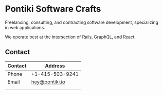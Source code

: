 # Pontiki Software Crafts

Freelancing, consulting, and contracting software development, specializing in web applications.

We operate best at the intersection of Rails, GraphQL, and React.

## Contact ##

| Contact | Address         |
|---------|-----------------|
| Phone   | +1-415-503-9241 |
| Email   | hey@pontiki.io  |
|         |                 |
|         |                 |

